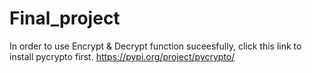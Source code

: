 # Final_project
In order to use Encrypt & Decrypt function suceesfully, click this link to install pycrypto first.
https://pypi.org/project/pycrypto/
